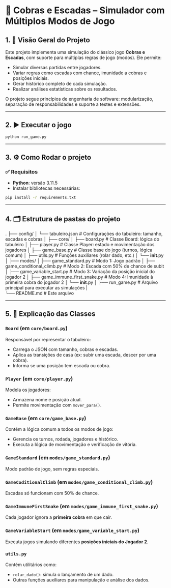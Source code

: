 # 🐍 Cobras e Escadas – Simulador com Múltiplos Modos de Jogo

## 1. 🎯 Visão Geral do Projeto

Este projeto implementa uma simulação do clássico jogo **Cobras e Escadas**, com suporte para múltiplas regras de jogo (modos). Ele permite:

- Simular diversas partidas entre jogadores.
- Variar regras como escadas com chance, imunidade a cobras e posições iniciais.
- Gerar histórico completo de cada simulação.
- Realizar análises estatísticas sobre os resultados.

O projeto segue princípios de engenharia de software: modularização, separação de responsabilidades e suporte a testes e extensões.

---

## 2. ▶️ Executar o jogo
```bash
python run_game.py
```

---

## 3. ⚙️ Como Rodar o projeto

### ✅ Requisitos

- **Python**: versão 3.11.5
- Instalar bibliotecas necessárias:

```bash
pip install -r requirements.txt
```

---

## 4. 🗂️ Estrutura de pastas do projeto

.
├── config/
│   └── tabuleiro.json          # Configurações do tabuleiro: tamanho, escadas e cobras
│
├── core/
│   ├── board.py                # Classe Board: lógica do tabuleiro
│   ├── player.py               # Classe Player: estado e movimentação dos jogadores
│   ├── game_base.py            # Classe base do jogo (turnos, lógica comum)
│   ├── utils.py                # Funções auxiliares (rolar dado, etc.)
│   └── __init__.py
│
├── modes/
│   ├── game_standard.py              # Modo 1: Jogo padrão
│   ├── game_conditional_climb.py     # Modo 2: Escada com 50% de chance de subit
│   ├── game_variable_start.py        # Modo 3: Variação da posição inicial do jogador 2
│   ├── game_immune_first_snake.py    # Modo 4: Imunidade à primeira cobra do jogador 2
│   └── __init__.py
│
├── run_game.py       # Arquivo principal para executar as simulações
|         
└── README.md         # Este arquivo

---

## 5. 🧱 Explicação das Classes

### `Board` (em `core/board.py`)
Responsável por representar o tabuleiro:
- Carrega o JSON com tamanho, cobras e escadas.
- Aplica as transições de casa (ex: subir uma escada, descer por uma cobra).
- Informa se uma posição tem escada ou cobra.

### `Player` (em `core/player.py`)
Modela os jogadores:
- Armazena nome e posição atual.
- Permite movimentação com `mover_para()`.

### `GameBase` (em `core/game_base.py`)
Contém a lógica comum a todos os modos de jogo:
- Gerencia os turnos, rodada, jogadores e histórico.
- Executa a lógica de movimentação e verificação de vitória.

### `GameStandard` (em `modes/game_standard.py`)
Modo padrão de jogo, sem regras especiais.

### `GameCoditionalClimb` (em `modes/game_conditional_climb.py`)
Escadas só funcionam com 50% de chance.

### `GameImmuneFirstSnake` (em `modes/game_immune_first_snake.py`)
Cada jogador ignora a **primeira cobra** em que cair.

### `GameVariableStart` (em `modes/game_variable_start.py`)
Executa jogos simulando diferentes **posições iniciais do Jogador 2**.

### `utils.py`
Contém utilitários como:
- `rolar_dado()`: simula o lançamento de um dado.
- Outras funções auxiliares para manipulação e análise dos dados.


